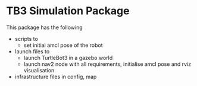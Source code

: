 # TB3 Simulation Package

This package has the following
- scripts to 
  - set initial amcl pose of the robot
- launch files to 
  - launch TurtleBot3 in a gazebo world
  - launch nav2 node with all requirements, initialise amcl pose  and rviz visualisation
- infrastructure files in config, map